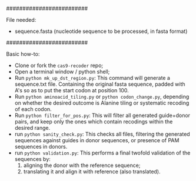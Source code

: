 #########################

File needed:

- sequence.fasta (nucleotide sequence to be processed, in fasta format)

#########################

Basic how-to:

- Clone or fork the `cas9-recoder` repo;
- Open a terminal window / python shell;
- Run `python mk_up_dst_region.py`:
	This command will generate a sequence.txt file. Containing the original fasta sequence, padded with A's so as to put the start codon at position 100.
- Run `python aminoacid_tiling.py` or `python codon_change.py`, depending on whether the desired outcome is Alanine tiling or systematic recoding of each codon.
- Run `python filter_for_pos.py`:
	This will filter all generated guide+donor pairs, and keep only the ones which contain recodings within the desired range.
- run `python sanity_check.py`:
	This checks all files, filtering the generated sequences against guides in donor sequences, or presence of PAM sequences in donors.
- run `python validation.py`:
	This performs a final twofold validation of the sequences by:
	1. aligning the donor with the reference sequence;
	2. translating it and align it with reference (also translated).
